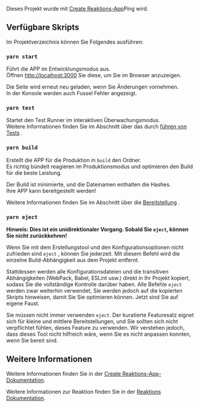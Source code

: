 Dieses Projekt wurde mit [Create Reaktions-App](https://github.com/facebook/create-react-app)Ping wird.

## <a name="available-scripts"></a>Verfügbare Skripts

Im Projektverzeichnis können Sie Folgendes ausführen:

### `yarn start`

Führt die APP im Entwicklungsmodus aus.<br />
Öffnen [http://localhost:3000](http://localhost:3000) Sie diese, um Sie im Browser anzuzeigen.

Die Seite wird erneut neu geladen, wenn Sie Änderungen vornehmen.<br />
In der Konsole werden auch Fussel Fehler angezeigt.

### `yarn test`

Startet den Test Runner im interaktiven Überwachungsmodus.<br />
Weitere Informationen finden Sie im Abschnitt über das durch [führen von Tests](https://facebook.github.io/create-react-app/docs/running-tests) .

### `yarn build`

Erstellt die APP für die Produktion in `build` den Ordner.<br />
Es richtig bündelt reagieren im Produktionsmodus und optimieren den Build für die beste Leistung.

Der Build ist minimierte, und die Dateinamen enthalten die Hashes.<br />
Ihre APP kann bereitgestellt werden!

Weitere Informationen finden Sie im Abschnitt über die [Bereitstellung](https://facebook.github.io/create-react-app/docs/deployment) .

### `yarn eject`

**Hinweis: Dies ist ein unidirektionaler Vorgang. Sobald Sie `eject`, können Sie nicht zurückkehren!**

Wenn Sie mit dem Erstellungstool und den Konfigurationsoptionen nicht zufrieden sind `eject` , können Sie jederzeit. Mit diesem Befehl wird die einzelne Build-Abhängigkeit aus dem Projekt entfernt.

Stattdessen werden alle Konfigurationsdateien und die transitiven Abhängigkeiten (WebPack, Babel, ESLint usw.) direkt in Ihr Projekt kopiert, sodass Sie die vollständige Kontrolle darüber haben. Alle Befehle `eject` werden zwar weiterhin verwendet, Sie werden jedoch auf die kopierten Skripts hinweisen, damit Sie Sie optimieren können. Jetzt sind Sie auf eigene Faust.

Sie müssen nicht immer verwenden `eject`. Der kuratierte Featuresatz eignet sich für kleine und mittlere Bereitstellungen, und Sie sollten sich nicht verpflichtet fühlen, dieses Feature zu verwenden. Wir verstehen jedoch, dass dieses Tool nicht hilfreich wäre, wenn Sie es nicht anpassen konnten, wenn Sie bereit sind.

## <a name="learn-more"></a>Weitere Informationen

Weitere Informationen finden Sie in der [Create Reaktions-App-Dokumentation](https://facebook.github.io/create-react-app/docs/getting-started).

Weitere Informationen zur Reaktion finden Sie in der [Reaktions Dokumentation](https://reactjs.org/).
